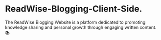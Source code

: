 # ReadWise-Blogging-Client-Side. 
The ReadWise Blogging Website is a platform dedicated to promoting knowledge sharing and personal growth through engaging written content. 📚



